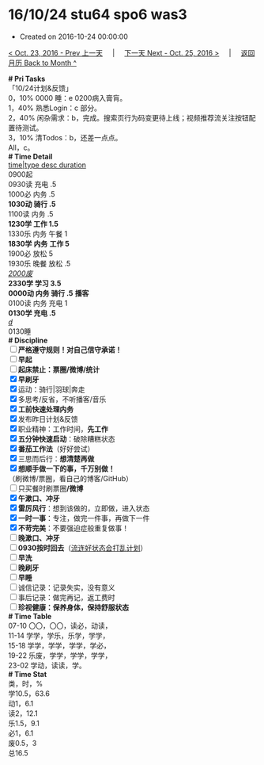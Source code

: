 # 16/10/24 stu64 spo6 was3

- Created on 2016-10-24 00:00:00

[< Oct. 23, 2016 - Prev 上一天](/lifelogs/2016/10/d23.md) &nbsp; &nbsp; | &nbsp; &nbsp; [下一天 Next - Oct. 25, 2016 >](/lifelogs/2016/10/d25.md) &nbsp; &nbsp; |  &nbsp; &nbsp; [返回月历 Back to Month ^](/lifelogs/2016/10/index.md)
<br/><div><div><b># Pri Tasks</b></div></div><div>「10/24计划&amp;反馈」</div><div>0，10% 0000 睡：e 0200病入膏肓。</div><div><div>1，40% 熟悉Login：c 部分。</div><div>2，40% 闲杂需求：b，完成。搜索页行为码变更待上线；视频推荐流关注按钮配置待测试。</div></div><div>3，10% 清Todos：b，还差一点点。</div><div>All，c。</div><div><div><b># Time Detail</b></div><div><u>time|type desc duration</u></div><div>0900起</div><div>0930读 充电 .5</div><div>1000必 内务 .5</div><div><b>1030动 骑行 .5</b></div><div>1100读 内务 .5</div><div><b>1230学 工作 1.5</b></div><div>1330乐 内务 午餐 1</div><div><b>1830学</b> <b>内务</b> <b>工作 5</b></div><div>1900必 放松 5</div><div>1930乐 晚餐 放松 .5</div><div><u><i>2000废</i></u></div><div><b>2330学 学习 3.5</b></div><div><b>0000动 内务 骑行 .5</b> <b>播客</b></div><div>0100读 内务 充电 1</div><div><b>0130学 充电 .5</b></div><div><u><i>d</i></u></div><div>0130睡</div><div><b># Discipline</b></div><div><b><input type="checkbox"/></b><b>严格遵守规则！对自己信守承诺！</b></div><div><b><input type="checkbox"/></b><b>早起</b></div><div><input type="checkbox"/><b>起床禁止：票圈</b><b>/微博/统计</b></div><div><input checked="true" type="checkbox"/><b>早刷牙</b></div><div><input checked="true" type="checkbox"/>运动：骑行|羽球|奔走</div><div><input checked="true" type="checkbox"/>多思考/反省，不听播客/音乐</div><div><input checked="true" type="checkbox"/><b>工前快速处理内务</b></div><div><input checked="true" type="checkbox"/>发布昨日计划&amp;反馈</div><div><input checked="true" type="checkbox"/>职业精神：工作时间，<b>先工作</b></div><div><input checked="true" type="checkbox"/><b>五分钟快速启动</b>：破除糟糕状态</div><div><b><input checked="true" type="checkbox"/></b><b>番茄工作法</b>（好好尝试）</div><div><input checked="true" type="checkbox"/>三思而后行：<b>想清楚再做</b></div><div><input checked="true" type="checkbox"/><b>想顺手做一下的事，千万别做！</b></div><div>（刷微博/票圈，看自己的博客/GitHub）</div><div><input type="checkbox"/>只买餐时刷票圈<b>/</b><b>微博</b></div><div><input checked="true" type="checkbox"/><b>午漱口、冲牙</b></div><div><input checked="true" type="checkbox"/><b>雷厉风行</b>：想到该做的，立即做，进入状态</div><div><input checked="true" type="checkbox"/><b>一时</b><b>一事</b>：专注，做完一件事，再做下一件</div><div><input checked="true" type="checkbox"/><b>不苛完美</b>：不要强迫症般重复做事！</div><div><input type="checkbox"/><b>晚漱口、冲牙</b></div><div><u><input type="checkbox"/></u><b>0930</b><b>按时回去</b>（<u>流连好状态会打乱计划</u>）</div><div><input type="checkbox"/><b>早洗</b></div><div><b><input type="checkbox"/></b><b>晚刷牙</b></div><div><input type="checkbox"/><b>早睡</b></div><div><input type="checkbox"/>诚信记录：记录失实，没有意义</div><div><input type="checkbox"/>事后记录：做完再记，返工费时</div><div><b><input type="checkbox"/></b><b>珍视健康：保养身体，保持舒服状态</b></div><div><b># Time Table</b></div><div>07-10 〇〇，〇〇，读必，动读，</div><div>11-14 学学，学乐，乐学，学学，</div><div>15-18 学学，学学，学学，学必，</div><div>19-22 乐废，学学，学学，学学，</div><div>23-02 学动，读读，学。</div><div><b># Time Stat</b></div><div>类，时，%</div><div>学10.5，63.6</div><div>动1，6.1</div><div>读2，12.1</div><div>乐1.5，9.1</div><div>必1，6.1</div><div>废0.5，3</div><div>总16.5</div>

